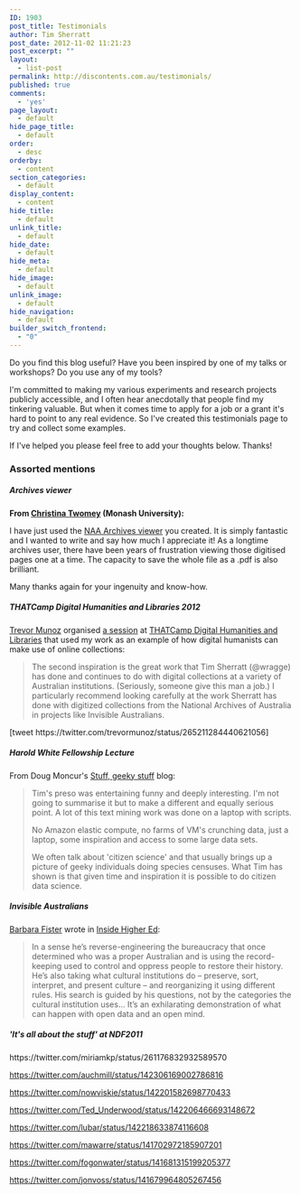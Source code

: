 ```yaml
---
ID: 1903
post_title: Testimonials
author: Tim Sherratt
post_date: 2012-11-02 11:21:23
post_excerpt: ""
layout:
  - list-post
permalink: http://discontents.com.au/testimonials/
published: true
comments:
  - 'yes'
page_layout:
  - default
hide_page_title:
  - default
order:
  - desc
orderby:
  - content
section_categories:
  - default
display_content:
  - content
hide_title:
  - default
unlink_title:
  - default
hide_date:
  - default
hide_meta:
  - default
hide_image:
  - default
unlink_image:
  - default
hide_navigation:
  - default
builder_switch_frontend:
  - "0"
---
```

Do you find this blog useful? Have you been inspired by one of my talks or workshops? Do you use any of my tools?

I'm committed to making my various experiments and research projects publicly accessible, and I often hear anecdotally that people find my tinkering valuable. But when it comes time to apply for a job or a grant it's hard to point to any real evidence. So I've created this testimonials page to try and collect some examples.

If I've helped you please feel free to add your thoughts below. Thanks!
<h3>Assorted mentions</h3>
<h5>Archives viewer</h5>
<strong>From <a href="http://profiles.arts.monash.edu.au/christina-twomey/">Christina Twomey</a> (Monash University):</strong>

I have just used the <a href="http://dhistory.org/archives/naa/">NAA Archives viewer</a> you created. It is simply fantastic and I wanted to write and say how much I appreciate it! As a longtime archives user, there have been years of frustration viewing those digitised pages one at a time. The capacity to save the whole file as a .pdf is also brilliant.

Many thanks again for your ingenuity and know-how.
<h5>THATCamp Digital Humanities and Libraries 2012</h5>
<a href="https://twitter.com/trevormunoz">Trevor Munoz</a> organised <a href="http://dhlib2012.thatcamp.org/11/03/lets-dump-out-all-the-crayons-and-make-a-mess-or-how-long-would-it-take-to-get-at-all-the-cool-digital-stuff-our-libraries-have/">a session</a> at <a href="http://dhlib2012.thatcamp.org/">THATCamp Digital Humanities and Libraries</a> that used my work as an example of how digital humanists can make use of online collections:
<blockquote>The second inspiration is the great work that Tim Sherratt (@wragge) has done and continues to do with digital collections at a variety of Australian institutions. (Seriously, someone give this man a job.) I particularly recommend looking carefully at the work Sherratt has done with digitized collections from the National Archives of Australia in projects like Invisible Australians.</blockquote>
[tweet https://twitter.com/trevormunoz/status/265211284440621056]
<h5>Harold White Fellowship Lecture</h5>
From Doug Moncur's <a href="http://knowledgegeek.blogspot.com.au/2012/05/mining-for-meanings.html">Stuff, geeky stuff</a> blog:
<blockquote>Tim's preso was entertaining funny and deeply interesting. I'm not going to summarise it but to make a different and equally serious point. A lot of this text mining work was done on a laptop with scripts.

No Amazon elastic compute, no farms of VM's crunching data, just a laptop, some inspiration and access to some large data sets.

We often talk about 'citizen science' and that usually brings up a picture of geeky individuals doing species censuses. What Tim has shown is that given time and inspiration it is possible to do citizen data science.</blockquote>
<h5>Invisible Australians</h5>
<a href="https://twitter.com/bfister">Barbara Fister</a> wrote in <a href="http://www.insidehighered.com/blogs/library-babel-fish/%E2%80%9Cambitious-unfunded-and-possible%E2%80%9D">Inside Higher Ed</a>:
<blockquote>In a sense he’s reverse-engineering the bureaucracy that once determined who was a proper Australian and is using the record-keeping used to control and oppress people to restore their history. He’s also taking what cultural institutions do – preserve, sort, interpret, and present culture – and reorganizing it using different rules. His search is guided by his questions, not by the categories the cultural institution uses... It’s an exhilarating demonstration of what can happen with open data and an open mind.</blockquote>
<h5>'It's all about the stuff' at NDF2011</h5>
https://twitter.com/miriamkp/status/261176832932589570

https://twitter.com/auchmill/status/142306169002786816

https://twitter.com/nowviskie/status/142201582698770433

https://twitter.com/Ted_Underwood/status/142206466693148672

https://twitter.com/lubar/status/142218633874116608

https://twitter.com/mawarre/status/141702972185907201

https://twitter.com/fogonwater/status/141681315199205377

https://twitter.com/jonvoss/status/141679964805267456